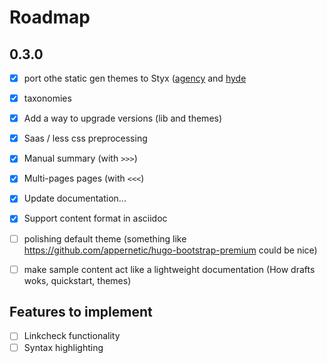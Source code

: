 # Roadmap

## 0.3.0

- [x] port othe static gen themes to Styx ([agency](http://themes.gohugo.io/agency/) and [hyde](https://github.com/poole/hyde)
- [x] taxonomies
- [x] Add a way to upgrade versions (lib and themes)
- [x] Saas / less css preprocessing
- [x] Manual summary (with `>>>`)
- [x] Multi-pages pages (with `<<<`)
- [x] Update documentation...
- [x] Support content format in asciidoc
- [ ] polishing default theme (something like https://github.com/appernetic/hugo-bootstrap-premium could be nice)
- [ ] make sample content act like a lightweight documentation (How drafts woks, quickstart, themes)


## Features to implement

- [ ] Linkcheck functionality
- [ ] Syntax highlighting
